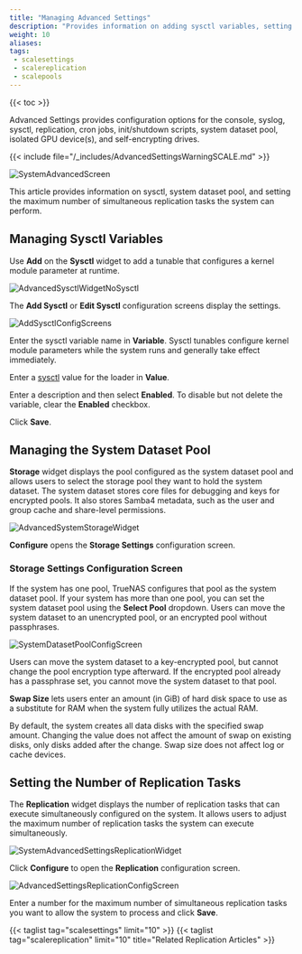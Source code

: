 ```yaml
---
title: "Managing Advanced Settings"
description: "Provides information on adding sysctl variables, setting the system dataset pool, and setting the number of simultaneous replication tasks the system can run."
weight: 10
aliases:
tags:
 - scalesettings
 - scalereplication
 - scalepools
---
```


{{< toc >}}

Advanced Settings provides configuration options for the console, syslog, sysctl, replication, cron jobs, init/shutdown scripts, system dataset pool, isolated GPU device(s), and self-encrypting drives.

{{< include file="/_includes/AdvancedSettingsWarningSCALE.md" >}}

![SystemAdvancedScreen](/images/SCALE/22.12/SystemAdvancedScreen.png "SCALE Advanced Settings Screen") 

This article provides information on sysctl, system dataset pool, and setting the maximum number of simultaneous replication tasks the system can perform. 

## Managing Sysctl Variables
Use **Add** on the **Sysctl** widget to add a tunable that configures a kernel module parameter at runtime. 

![AdvancedSysctlWidgetNoSysctl](/images/SCALE/22.02/AdvancedSysctlWidgetNoSysctl.png "SCALE Advanced Settings Sysctl Widget") 

The **Add Sysctl** or **Edit Sysctl** configuration screens display the settings.

![AddSysctlConfigScreens](/images/SCALE/22.12/AddSysctlConfigScreen.png "SCALE Add Sysctl Screen") 

Enter the sysctl variable name in **Variable**. Sysctl tunables configure kernel module parameters while the system runs and generally take effect immediately.

Enter a [sysctl](https://man7.org/linux/man-pages/man8/sysctl.8.html) value for the loader in **Value**. 

Enter a description and then select **Enabled**. To disable but not delete the variable, clear the **Enabled** checkbox.

Click **Save**.

## Managing the System Dataset Pool

**Storage** widget displays the pool configured as the system dataset pool and allows users to select the storage pool they want to hold the system dataset. 
The system dataset stores core files for debugging and keys for encrypted pools. It also stores Samba4 metadata, such as the user and group cache and share-level permissions.

![AdvancedSystemStorageWidget](/images/SCALE/22.12/AdvancedSystemStorageWidget.png "SCALE Advanced System Dataset Pool Widget") 

**Configure** opens the **Storage Settings** configuration screen.

### Storage Settings Configuration Screen
If the system has one pool, TrueNAS configures that pool as the system dataset pool. If your system has more than one pool, you can set the system dataset pool using the **Select Pool** dropdown. Users can move the system dataset to an unencrypted pool, or an encrypted pool without passphrases.

![SystemDatasetPoolConfigScreen](/images/SCALE/22.12/SystemStorageConfigScreen.png "SCALE Advanced Settings System Dataset Pool Screen") 

Users can move the system dataset to a key-encrypted pool, but cannot change the pool encryption type afterward. If the encrypted pool already has a passphrase set, you cannot move the system dataset to that pool.

**Swap Size** lets users enter an amount (in GiB) of hard disk space to use as a substitute for RAM when the system fully utilizes the actual RAM.

By default, the system creates all data disks with the specified swap amount. Changing the value does not affect the amount of swap on existing disks, only disks added after the change. Swap size does not affect log or cache devices.

## Setting the Number of Replication Tasks
The **Replication** widget displays the number of replication tasks that can execute simultaneously configured on the system. It allows users to adjust the maximum number of replication tasks the system can execute simultaneously.

![SystemAdvancedSettingsReplicationWidget](/images/SCALE/22.02/SystemAdvancedSettingsReplicationWidget.png "SCALE Advanced Settings Replication Widget") 

Click **Configure** to open the **Replication** configuration screen. 

![AdvancedSettingsReplicationConfigScreen](/images/SCALE/22.02/AdvancedSettingsReplicationConfigScreen.png "SCALE Advanced Settings Replication Screen") 

Enter a number for the maximum number of simultaneous replication tasks you want to allow the system to process and click **Save**.

{{< taglist tag="scalesettings" limit="10" >}} 
{{< taglist tag="scalereplication" limit="10" title="Related Replication Articles" >}}
